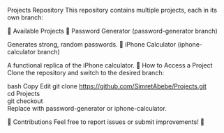 Projects Repository
This repository contains multiple projects, each in its own branch:

🔹 Available Projects
🔑 Password Generator (password-generator branch)

Generates strong, random passwords.
📱 iPhone Calculator (iphone-calculator branch)

A functional replica of the iPhone calculator.
🔀 How to Access a Project
Clone the repository and switch to the desired branch:

bash
Copy
Edit
git clone https://github.com/SimretAbebe/Projects.git  
cd Projects  
git checkout <branch-name>  
Replace <branch-name> with password-generator or iphone-calculator.

🤝 Contributions
Feel free to report issues or submit improvements! 🚀


